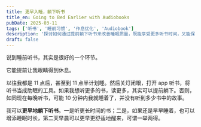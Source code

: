 ```yaml
---
title: 更早入睡，躺下听书
title_en: Going to Bed Earlier with Audiobooks
pubDate: 2025-03-11
tags: ['听书', '睡前习惯', '作息优化', 'Audiobook']
description: '探讨如何通过提前躺下听书来改善睡眠质量，既能享受更多听书时间，又能保证充足的睡眠时长，实现早睡早起的健康作息。'
draft: false
---
```


说到睡前听书，其实是很好的一个环节。

它能提前让我眼睛得到休息。

以往我都是 11 点后，甚至到 11 点半计划睡。然后关灯闭眼，打开 app 听书，将听书当成助眠的工具。如果我想听更多的书，读更多，其实可以提前躺下。否则，如同现在每晚听书，可能 10 分钟内我就睡着了，并没有听到多少书中的故事。

我可以**更早地躺下听书**。一是听更长时间的书；二是，如果还是早早睡着，也可以增添睡眠时长，第二天早晨可以更早更舒适地醒来，可谓一举两得。